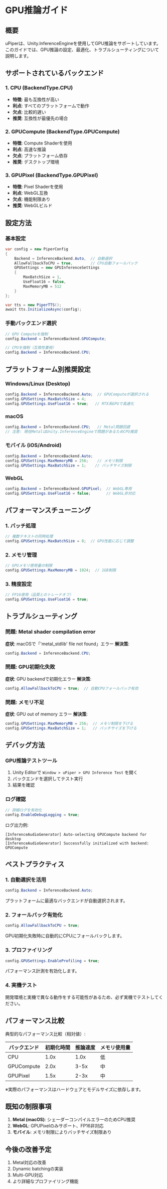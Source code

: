 # GPU推論ガイド

## 概要
uPiperは、Unity.InferenceEngineを使用してGPU推論をサポートしています。このガイドでは、GPU推論の設定、最適化、トラブルシューティングについて説明します。

## サポートされているバックエンド

### 1. CPU (BackendType.CPU)
- **特徴**: 最も互換性が高い
- **利点**: すべてのプラットフォームで動作
- **欠点**: 比較的遅い
- **推奨**: 互換性が最優先の場合

### 2. GPUCompute (BackendType.GPUCompute)
- **特徴**: Compute Shaderを使用
- **利点**: 高速な推論
- **欠点**: プラットフォーム依存
- **推奨**: デスクトップ環境

### 3. GPUPixel (BackendType.GPUPixel)
- **特徴**: Pixel Shaderを使用
- **利点**: WebGL互換
- **欠点**: 機能制限あり
- **推奨**: WebGLビルド

## 設定方法

### 基本設定
```csharp
var config = new PiperConfig
{
    Backend = InferenceBackend.Auto,  // 自動選択
    AllowFallbackToCPU = true,        // CPU自動フォールバック
    GPUSettings = new GPUInferenceSettings
    {
        MaxBatchSize = 1,
        UseFloat16 = false,
        MaxMemoryMB = 512
    }
};

var tts = new PiperTTS();
await tts.InitializeAsync(config);
```

### 手動バックエンド選択
```csharp
// GPU Computeを強制
config.Backend = InferenceBackend.GPUCompute;

// CPUを強制（互換性重視）
config.Backend = InferenceBackend.CPU;
```

## プラットフォーム別推奨設定

### Windows/Linux (Desktop)
```csharp
config.Backend = InferenceBackend.Auto;  // GPUComputeが選択される
config.GPUSettings.MaxBatchSize = 4;
config.GPUSettings.UseFloat16 = true;   // RTX系GPUで高速化
```

### macOS
```csharp
config.Backend = InferenceBackend.CPU;   // Metal問題回避
// 注意: 現在MetalはUnity.InferenceEngineで問題があるためCPU推奨
```

### モバイル (iOS/Android)
```csharp
config.Backend = InferenceBackend.Auto;
config.GPUSettings.MaxMemoryMB = 256;    // メモリ制限
config.GPUSettings.MaxBatchSize = 1;    // バッチサイズ制限
```

### WebGL
```csharp
config.Backend = InferenceBackend.GPUPixel;  // WebGL専用
config.GPUSettings.UseFloat16 = false;       // WebGL非対応
```

## パフォーマンスチューニング

### 1. バッチ処理
```csharp
// 複数テキストの同時処理
config.GPUSettings.MaxBatchSize = 8;  // GPU性能に応じて調整
```

### 2. メモリ管理
```csharp
// GPUメモリ使用量の制限
config.GPUSettings.MaxMemoryMB = 1024;  // 1GB制限
```

### 3. 精度設定
```csharp
// FP16使用（品質とのトレードオフ）
config.GPUSettings.UseFloat16 = true;
```

## トラブルシューティング

### 問題: Metal shader compilation error
**症状**: macOSで「'metal_stdlib' file not found」エラー
**解決策**: 
```csharp
config.Backend = InferenceBackend.CPU;
```

### 問題: GPU初期化失敗
**症状**: GPU backendで初期化エラー
**解決策**:
```csharp
config.AllowFallbackToCPU = true;  // 自動CPUフォールバック有効
```

### 問題: メモリ不足
**症状**: GPU out of memory エラー
**解決策**:
```csharp
config.GPUSettings.MaxMemoryMB = 256;  // メモリ制限を下げる
config.GPUSettings.MaxBatchSize = 1;   // バッチサイズを下げる
```

## デバッグ方法

### GPU推論テストツール
1. Unity Editorで `Window > uPiper > GPU Inference Test` を開く
2. バックエンドを選択してテスト実行
3. 結果を確認

### ログ確認
```csharp
// 詳細ログを有効化
config.EnableDebugLogging = true;
```

ログ出力例:
```
[InferenceAudioGenerator] Auto-selecting GPUCompute backend for desktop
[InferenceAudioGenerator] Successfully initialized with backend: GPUCompute
```

## ベストプラクティス

### 1. 自動選択を活用
```csharp
config.Backend = InferenceBackend.Auto;
```
プラットフォームに最適なバックエンドが自動選択されます。

### 2. フォールバック有効化
```csharp
config.AllowFallbackToCPU = true;
```
GPU初期化失敗時に自動的にCPUにフォールバックします。

### 3. プロファイリング
```csharp
config.GPUSettings.EnableProfiling = true;
```
パフォーマンス計測を有効化します。

### 4. 実機テスト
開発環境と実機で異なる動作をする可能性があるため、必ず実機でテストしてください。

## パフォーマンス比較

典型的なパフォーマンス比較（相対値）:

| バックエンド | 初期化時間 | 推論速度 | メモリ使用量 |
|------------|-----------|---------|-------------|
| CPU        | 1.0x      | 1.0x    | 低          |
| GPUCompute | 2.0x      | 3-5x    | 中          |
| GPUPixel   | 1.5x      | 2-3x    | 中          |

※実際のパフォーマンスはハードウェアとモデルサイズに依存します。

## 既知の制限事項

1. **Metal (macOS)**: シェーダーコンパイルエラーのためCPU推奨
2. **WebGL**: GPUPixelのみサポート、FP16非対応
3. **モバイル**: メモリ制限によりバッチサイズ制限あり

## 今後の改善予定

1. Metal対応の改善
2. Dynamic batchingの実装
3. Multi-GPU対応
4. より詳細なプロファイリング機能